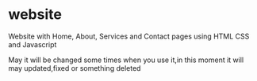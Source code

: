 # website
Website with Home, About, Services and Contact pages using HTML CSS and Javascript

May it will be changed some times when you use it,in this moment it will may updated,fixed or something deleted 
